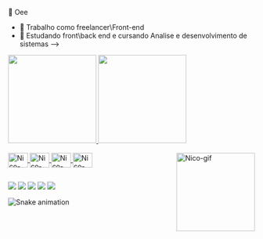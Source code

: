 👋 Oee

- 🔭 Trabalho como freelancer\Front-end
- 🌱 Estudando front\back end e cursando Analise e desenvolvimento de sistemas
-->

<div>
  <a href="https://github.com/NicoApollo">
  <img height="180em" src="https://github-readme-stats.vercel.app/api?username=nicoapollo&show_icons=true&theme=midnight-purple&include_all_commits_true&count_private=true"/>
  <img height="180em" src="https://github-readme-stats.vercel.app/api/top-langs/?username=nicoapollo&layout=compact&langs_count=16&theme=midnight-purple"/>
</div>

<div style="display: inline_block"><br>
<img align="center" alt="Nico-CSS3" height="30" width="40" src="https://cdn.jsdelivr.net/gh/devicons/devicon/icons/css3/css3-original-wordmark.svg">
<img align="center" alt="Nico-HTML" height="30" width="40" src="https://cdn.jsdelivr.net/gh/devicons/devicon/icons/html5/html5-original-wordmark.svg">
<img align="center" alt="Nico-Js" height="30" width="40" src="https://cdn.jsdelivr.net/gh/devicons/devicon/icons/javascript/javascript-plain.svg">
<img align="center" alt="Nico-MYSQL" height="30" width="40" src="https://cdn.jsdelivr.net/gh/devicons/devicon/icons/mysql/mysql-original-wordmark.svg">
<img align="right" alt="Nico-gif" height="160" width="160" src="https://cdn.discordapp.com/attachments/993982174829215764/994016415097045092/1.png">
</div>    

##
     
<div>
<a href="https://www.facebook.com/nicolas.souza.1848/" target="_blank"><img src="https://img.shields.io/badge/Facebook-1877F2?style=for-the-badge&logo=facebook&logoColor=white" target="_blank"></a>
<a href="https://www.instagram.com/nico_apolo/" target="_blank"><img src="https://img.shields.io/badge/Instagram-E4405F?style=for-the-badge&logo=instagram&logoColor=white" target="_blank"></a>
<a href="https://www.linkedin.com/in/nicolas-martins-souza-9a3a64200/" target="_blank"><img src="https://img.shields.io/badge/LinkedIn-0077B5?style=for-the-badge&logo=linkedin&logoColor=white" target="_blank"></a>
<a href="https://www.twitch.tv/nicooapollo" target="_blank"><img src="https://img.shields.io/badge/Twitch-9146FF?style=for-the-badge&logo=twitch&logoColor=white" target="_blank"></a>
<a href="mailto:chinho2007@hotmail.com" target="_blank"><img src="https://img.shields.io/badge/Gmail-D14836?style=for-the-badge&logo=gmail&logoColor=white" target="_blank"></a>
</div>
  
  ![Snake animation](https://github.com/NicoApollo/NicoApollo/blob/output/github-contribution-grid-snake.svg)
